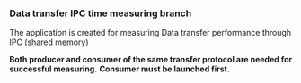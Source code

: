 ### Data transfer IPC time measuring branch

The application is created for measuring Data transfer performance through  IPC (shared memory) 

**Both producer and consumer of the same transfer protocol 
are needed for successful measuring.**
**Consumer must be launched first.**